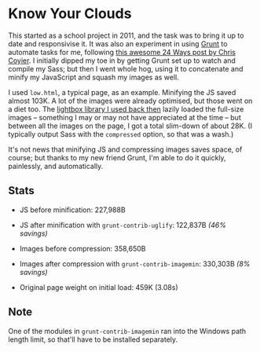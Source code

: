 Know Your Clouds
================

This started as a school project in 2011, and the task was to bring it up to date and responsivise it. It was also an experiment in using [Grunt](http://gruntjs.com/) to automate tasks for me, following [this awesome 24 Ways post by Chris Coyier](http://24ways.org/2013/grunt-is-not-weird-and-hard/). I initially dipped my toe in by getting Grunt set up to watch and compile my Sass; but then I went whole hog, using it to concatenate and minify my JavaScript and squash my images as well.

I used `low.html`, a typical page, as an example. Minifying the JS saved almost 103K. A lot of the images were already optimised, but those went on a diet too. The [lightbox library I used back then](http://lokeshdhakar.com/projects/lightbox2/) lazily loaded the full-size images &ndash; something I may or may not have appreciated at the time &ndash; but between all the images on the page, I got a total slim-down of about 28K. (I typically output Sass with the `compressed` option, so that was a wash.)

It's not news that minifying JS and compressing images saves space, of course; but thanks to my new friend Grunt, I'm able to do it quickly, painlessly, and automatically.

Stats
-----
- JS before minification: 227,988B
- JS after minification with `grunt-contrib-uglify`: 122,837B *(46% savings)*

- Images before compression: 358,650B
- Images after compression with `grunt-contrib-imagemin`: 330,303B *(8% savings)*

- Original page weight on initial load: 459K (3.08s)

Note
----
One of the modules in `grunt-contrib-imagemin` ran into the Windows path length limit, so that'll have to be installed separately.
